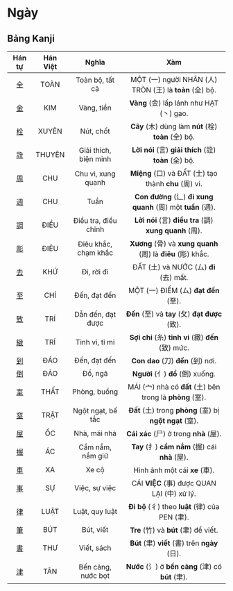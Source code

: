 <link href="styles.css" rel="stylesheet">

# Ngày

## Bảng Kanji

| Hán tự | Hán Việt | Nghĩa | Xàm |
| :---: | :---: | :---: | :---: |
| [<span class="stroke-order">全</span>](https://mazii.net/vi-VN/search/kanji/javi/%E5%85%A8) | TOÀN | Toàn bộ, tất cả | MỘT (一) người NHÂN (人) TRÒN (王) là **toàn** (全) bộ. |
| [<span class="stroke-order">金</span>](https://mazii.net/vi-VN/search/kanji/javi/%E9%87%91) | KIM | Vàng, tiền | **Vàng** (金) lấp lánh như HẠT (丶) gạo. |
| [<span class="stroke-order">栓</span>](https://mazii.net/vi-VN/search/kanji/javi/%E6%A0%93) | XUYÊN | Nút, chốt | **Cây** (木) dùng làm **nút** (栓) **toàn** (全) bộ. |
| [<span class="stroke-order">詮</span>](https://mazii.net/vi-VN/search/kanji/javi/%E8%A9%AE) | THUYÊN | Giải thích, biện minh | **Lời nói** (言) **giải thích** (詮) **toàn** (全) bộ. |
| [<span class="stroke-order">周</span>](https://mazii.net/vi-VN/search/kanji/javi/%E5%91%A8) | CHU | Chu vi, xung quanh | **Miệng** (口) và ĐẤT (士) tạo thành **chu** (周) vi. |
| [<span class="stroke-order">週</span>](https://mazii.net/vi-VN/search/kanji/javi/%E9%80%B1) | CHU | Tuần | **Con đường** (辶) **đi xung quanh** (周) một **tuần** (週). |
| [<span class="stroke-order">調</span>](https://mazii.net/vi-VN/search/kanji/javi/%E8%AA%BF) | ĐIỀU | Điều tra, điều chỉnh | **Lời nói** (言) **điều tra** (調) **xung quanh** (周). |
| [<span class="stroke-order">彫</span>](https://mazii.net/vi-VN/search/kanji/javi/%E5%BD%AB) | ĐIÊU | Điêu khắc, chạm khắc | **Xương** (骨) và **xung quanh** (周) là **điêu** (彫) khắc. |
| [<span class="stroke-order">去</span>](https://mazii.net/vi-VN/search/kanji/javi/%E5%8E%BB) | KHỨ | Đi, rời đi | ĐẤT (土) và NƯỚC (厶) **đi** (去) mất. |
| [<span class="stroke-order">至</span>](https://mazii.net/vi-VN/search/kanji/javi/%E8%87%B3) | CHÍ | Đến, đạt đến | MỘT (一) ĐIỂM (ム) **đạt đến** (至). |
| [<span class="stroke-order">致</span>](https://mazii.net/vi-VN/search/kanji/javi/%E8%87%B4) | TRÍ | Dẫn đến, đạt được | **Đến** (至) và **tay** (攵) **đạt được** (致). |
| [<span class="stroke-order">緻</span>](https://mazii.net/vi-VN/search/kanji/javi/%E7%B7%BB) | TRÍ | Tinh vi, tỉ mỉ | **Sợi chỉ** (糸) **tinh vi** (緻) **đến** (致) mức. |
| [<span class="stroke-order">到</span>](https://mazii.net/vi-VN/search/kanji/javi/%E5%88%B0) | ĐÁO | Đến, đạt đến | **Con dao** (刀) **đến** (到) nơi. |
| [<span class="stroke-order">倒</span>](https://mazii.net/vi-VN/search/kanji/javi/%E5%80%92) | ĐẢO | Đổ, ngã | **Người** (亻) **đổ** (倒) xuống. |
| [<span class="stroke-order">室</span>](https://mazii.net/vi-VN/search/kanji/javi/%E5%AE%A4) | THẤT | Phòng, buồng | MÁI (宀) nhà có **đất** (土) bên trong là **phòng** (室). |
| [<span class="stroke-order">窒</span>](https://mazii.net/vi-VN/search/kanji/javi/%E7%AA%92) | TRẬT | Ngột ngạt, bế tắc | **Đất** (土) trong **phòng** (室) bị **ngột ngạt** (窒). |
| [<span class="stroke-order">屋</span>](https://mazii.net/vi-VN/search/kanji/javi/%E5%B1%8B) | ỐC | Nhà, mái nhà | **Cái xác** (尸) ở trong **nhà** (屋). |
| [<span class="stroke-order">握</span>](https://mazii.net/vi-VN/search/kanji/javi/%E6%8F%A1) | ÁC | Cầm nắm, nắm giữ | **Tay** (扌) **cầm nắm** (握) cái **nhà** (屋). |
| [<span class="stroke-order">車</span>](https://mazii.net/vi-VN/search/kanji/javi/%E8%BB%8A) | XA | Xe cộ | Hình ảnh một cái **xe** (車). |
| [<span class="stroke-order">事</span>](https://mazii.net/vi-VN/search/kanji/javi/%E4%BA%8B) | SỰ | Việc, sự việc | CÁI **VIỆC** (事) được QUAN LẠI (中) xử lý. |
| [<span class="stroke-order">律</span>](https://mazii.net/vi-VN/search/kanji/javi/%E5%BE%8B) | LUẬT | Luật, quy luật | **Đi bộ** (彳) theo **luật** (律) của PEN (聿). |
| [<span class="stroke-order">筆</span>](https://mazii.net/vi-VN/search/kanji/javi/%E7%AD%86) | BÚT | Bút, viết | **Tre** (竹) và **bút** (聿) để viết. |
| [<span class="stroke-order">書</span>](https://mazii.net/vi-VN/search/kanji/javi/%E6%9B%B8) | THƯ | Viết, sách | **Bút** (聿) **viết** (書) trên **ngày** (日). |
| [<span class="stroke-order">津</span>](https://mazii.net/vi-VN/search/kanji/javi/%E6%B4%A5) | TÂN | Bến cảng, nước bọt | **Nước** (氵) ở **bến cảng** (津) có **bút** (聿). |

